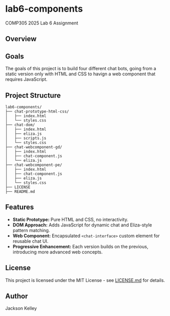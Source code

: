 # lab6-components
COMP305 2025 Lab 6 Assignment
## Overview
## Goals
The goals of this project is to build four different chat bots, going from a static version only with HTML and CSS to havign a web component that requires JavaScript.
## Project Structure

```
lab6-components/
├── chat-prototype-html-css/
│   ├── index.html
│   └── styles.css
├── chat-dom/
│   ├── index.html
│   ├── eliza.js
│   ├── scripts.js
│   └── styles.css
├── chat-webcomponent-gd/
│   ├── index.html
│   ├── chat-component.js
│   └── eliza.js
├── chat-webcomponent-pe/
│   ├── index.html
│   ├── chat-component.js
│   ├── eliza.js
│   └── styles.css
├── LICENSE
├── README.md
```
## Features
- **Static Prototype:** Pure HTML and CSS, no interactivity.
- **DOM Approach:** Adds JavaScript for dynamic chat and Eliza-style pattern matching.
- **Web Component:** Encapsulated `<chat-interface>` custom element for reusable chat UI.
- **Progressive Enhancement:** Each version builds on the previous, introducing more advanced web concepts.

## License
This project is licensed under the MIT License - see [LICENSE.md](LICENSE.md) for
details.
## Author
Jackson Kelley